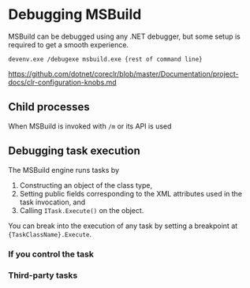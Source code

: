 # Debugging MSBuild

MSBuild can be debugged using any .NET debugger, but some setup is required to get a smooth experience.

```
devenv.exe /debugexe msbuild.exe {rest of command line}
```

https://github.com/dotnet/coreclr/blob/master/Documentation/project-docs/clr-configuration-knobs.md

## Child processes

When MSBuild is invoked with `/m` or its API is used

## Debugging task execution

The MSBuild engine runs tasks by

1. Constructing an object of the class type,
1. Setting public fields corresponding to the XML attributes used in the task invocation, and
1. Calling `ITask.Execute()` on the object.

You can break into the execution of any task by setting a breakpoint at `{TaskClassName}.Execute`.

### If you control the task

### Third-party tasks

